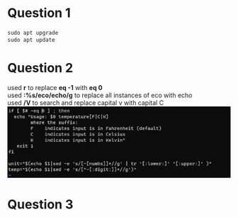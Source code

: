 # Question 1

    sudo apt upgrade
    sudo apt update

# Question 2

used **r** to replace **eq -1** with **eq 0**<br>
used **:%s/eco/echo/g** to replace all instances of eco with echo<br>
used **/V** to search and replace capital v with capital C<br>
![alt text](img/question2.png) 

# Question 3
